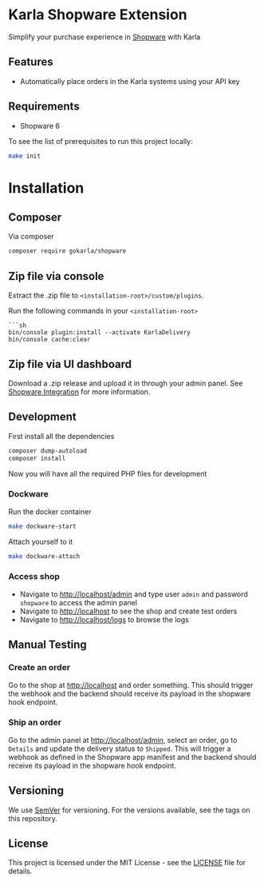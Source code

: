# Karla Shopware Extension

Simplify your purchase experience in [Shopware](https://www.shopware.com/en/) with Karla

## Features

- Automatically place orders in the Karla systems using your API key

## Requirements

- Shopware 6

To see the list of prerequisites to run this project locally:

```sh
make init
```

# Installation

## Composer

Via composer

```bash
composer require gokarla/shopware
```

## Zip file via console

Extract the .zip file to `<installation-root>/custom/plugins`.

Run the following commands in your `<installation-root>`

````
```sh
bin/console plugin:install --activate KarlaDelivery
bin/console cache:clear
````

## Zip file via UI dashboard

Download a .zip release and upload it in through your admin panel.
See [Shopware Integration](https://docs.gokarla.io/docs/shop-integrations/shopware) for more information.

## Development

First install all the dependencies

```sh
composer dump-autoload
composer install
```

Now you will have all the required PHP files for development

### Dockware

Run the docker container

```sh
make dockware-start
```

Attach yourself to it

```sh
make dockware-attach
```

### Access shop

- Navigate to <http://localhost/admin> and type user `admin` and password `shopware`
  to access the admin panel
- Navigate to <http://localhost> to see the shop and create test orders
- Navigate to <http://localhost/logs> to browse the logs

## Manual Testing

### Create an order

Go to the shop at <http://localhost> and order something. This should trigger the webhook
and the backend should receive its payload in the shopware hook endpoint.

### Ship an order

Go to the admin panel at <http://localhost/admin>, select an order, go to `Details`
and update the delivery status to `Shipped`. This will trigger a webhook as defined
in the Shopware app manifest and the backend should receive its payload in the shopware hook endpoint.

## Versioning

We use [SemVer](http://semver.org/) for versioning. For the versions available, see the tags on this repository.

## License

This project is licensed under the MIT License - see the [LICENSE](LICENSE) file for details.

